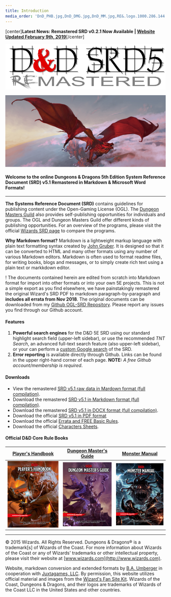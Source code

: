 ```yaml
---
title: Introduction
media_order: 'DnD_PHB.jpg,DnD_DMG.jpg,DnD_MM.jpg,RE&.logo.1000.286.144.png,ToDKeyArt2.jpg'
---
```


[center]**Latest News: Remastered SRD v0.2.1 Now Available | [Website Updated February 9th, 2019](https://ogl-srd5.com/changelog#february9th2020)**[/center]

![REmastered Logo](RE&.logo.1000.286.144.png)

![Fan Site Kit Image](ToDKeyArt2.jpg)

#### Welcome to the online Dungeons & Dragons 5th Edition System Reference Document (SRD) v5.1 Remastered in Markdown & Microsoft Word Formats!

---

**The Systems Reference Document (SRD)** contains guidelines for publishing content under the Open-Gaming License (OGL). The [Dungeon Masters Guild](http://dungeonmastersguild.com/) also provides self-publishing opportunities for individuals and groups. The OGL and Dungeon Masters Guild offer different kinds of publishing opportunities. For an overview of the programs, please visit the official [Wizards SRD page](http://dnd.wizards.com/articles/features/systems-reference-document-srd) to compare the programs.

**Why Markdown format?** Markdown is a lightweight markup language with plain text formatting syntax created by [John Gruber](https://daringfireball.net). It is designed so that it can be converted to HTML and many other formats using any number of various Markdown editors. Markdown is often used to format readme files, for writing books, blogs and messages, or to simply create rich text using a plain text or markkdown editor.

! The documents contained herein are edited from scratch into Markdown format for import into other formats or into your own 5E projects. This is not a simple export as you find elsewhere, we have painstakingly remastered the original Wizard's SRD PDF to markdown paragraph-by-paragraph and **includes all errata from Nov 2018**. The original documents can be downloaded from my [Github OGL-SRD Repository](https://github.com/Umbyology/OGL-SRD5). Please report any issues you find through our Github account.

#### Features
1.  **Powerful search engines** for the D&D 5E SRD using our standard highlight search field (upper-left sidebar), or use the recommended _TNT Search_, an advanced full-text search feature (also upper-left sidebar), or your can perform a [custom Google search](https://cse.google.com/cse?cx=001286843246981938841:_5jzoxwanvq) of the SRD.
2.  **Error reporting** is available directly through Github. Links can be found in the upper right-hand corner of each page. **NOTE:** _A free Github account/membership is required_.

#### Downloads

*   View the remastered [SRD v5.1 raw data in Mardown format (full compilation)](https://raw.githubusercontent.com/Umbyology/OGL-SRD5/master/formats/markdown/D%26D%205E%20SRD%20Full%20Compile-v0.2.1.md).
*   Download the remastered [SRD v5.1 in Markdown format (full compilation)](https://github.com/Umbyology/OGL-SRD5/raw/master/formats/markdown/D%26D%205E%20SRD%20Full%20Compile-v0.2.1.md).
*   Download the remastered [SRD v5.1 in DOCX format (full compilation)](https://github.com/Umbyology/OGL-SRD5/tree/master/formats/docx).
*   Download the official [SRD v5.1 in PDF format](http://media.wizards.com/2016/downloads/DND/SRD-OGL_V5.1.pdf)
*   Download the official [Errata and FREE Basic Rules](http://dnd.wizards.com/articles/features/basicrules).
*   Download the official [Characters Sheets](http://dnd.wizards.com/articles/features/character_sheets).

#### Official D&D Core Rule Books

| <center>[Player's Handbook](https://www.amazon.com/Players-Handbook-Dungeons-Dragons-Wizards/dp/0786965606/ref=asap_bc?ie=UTF8)</center> | <center>[Dungeon Master's Guide](https://www.amazon.com/Dungeon-Masters-Guide-Core-Rulebook/dp/0786965622/ref=asap_bc?ie=UTF8)</center> | <center>[Monster Manual](https://www.amazon.com/Monster-Manual-Core-Rulebook-Wizards/dp/0786965614/ref=asap_bc?ie=UTF8)</center> |
|:---------------------------------------------------------------------------------------------------------------------------------------- |:--------------------------------------------------------------------------------------------------------------------------------------- |:-------------------------------------------------------------------------------------------------------------------------------- |
| ![PHB](DnD_PHB.jpg)                                                                                                                      | ![DMG](DnD_DMG.jpg)                                                                                                                     | ![MM](DnD_MM.jpg)                                                                                                                |

<hr>

© 2015 Wizards. All Rights Reserved. Dungeons & Dragons® is a trademark[s] of Wizards of the Coast. For more information about Wizards of the Coast or any of Wizards' trademarks or other intellectual property, please visit their website at [www.wizards.com](http://www.wizards.com).

Website, markdown conversion and extended formats by [B.A. Umberger](http://www.umbyology.com) in cooperation with [Juxtagames, LLC](http://www.juxta.games). By permission, this website utilizes official material and images from the [Wizard's Fan Site Kit](http://dnd.wizards.com/articles/features/fan-site-kit). Wizards of the Coast, Dungeons & Dragons, and their logos are trademarks of Wizards of the Coast LLC in the United States and other countries.
